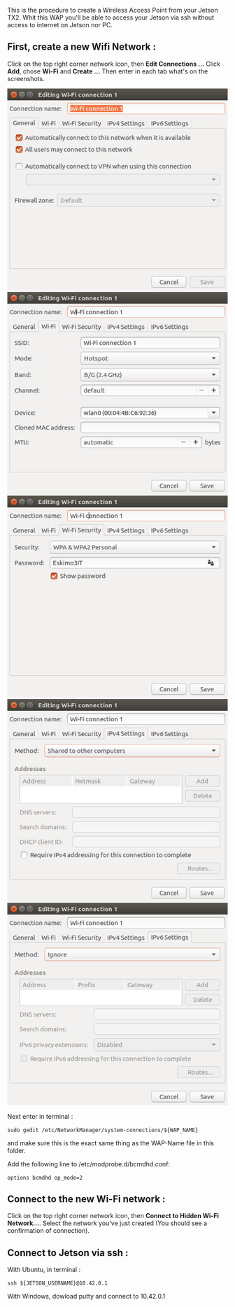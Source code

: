 
This is the procedure to create a Wireless Access Point from your Jetson TX2. Whit this WAP you'll be able to access your Jetson via ssh without access to internet on Jetson nor PC.

## First, create a new Wifi Network :

Click on the top right corner network icon, then **Edit Connections ...** 
Click **Add**, chose **Wi-Fi** and **Create ...**
Then enter in each tab what's on the screenshots.

![General_tab](/Deleaves/CreateWAP/Screenshot/General_tab.png)
![Wi-Fi_tab](/Deleaves/CreateWAP/Screenshot/Wi-Fi_tab.png)
![Wi-Fi_Security_tab](/Deleaves/CreateWAP/Screenshot/Wi-Fi_Security.png)
![IPv4_Setting_tab](/Deleaves/CreateWAP/Screenshot/IPv4_Setting.png)
![IPv6_Setting_tab](/Deleaves/CreateWAP/Screenshot/IPv6_Setting.png)


Next enter in terminal :
```
sudo gedit /etc/NetworkManager/system-connections/${WAP_NAME}
```
and make sure this is the exact same thing as the WAP-Name file in this folder.

Add the following line to /etc/modprobe.d/bcmdhd.conf:
```
options bcmdhd op_mode=2
```
## Connect to the new Wi-Fi network :

Click on the top right corner network icon, then **Connect to Hidden Wi-Fi Network...**.
Select the network you've just created (You should see a confirmation of connection).


## Connect to Jetson via ssh :

With Ubuntu, in terminal :
```
ssh ${JETSON_USERNAME}@10.42.0.1
```
With Windows, dowload putty and connect to 10.42.0.1





 




